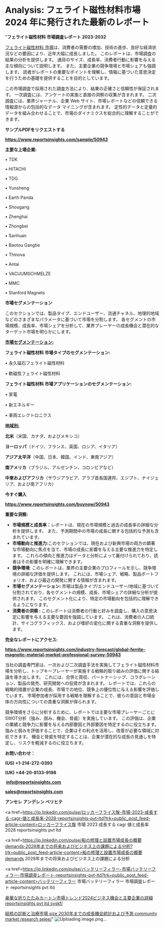 # Analysis: フェライト磁性材料市場 2024 年に発行された最新のレポート

"<strong>フェライト磁性材料 市場調査レポート 2023-2032</strong>

<a href=https://www.reportsinsights.com/sample/50943>フェライト磁性材料 市場</a>は、消費者の需要の増加、技術の進歩、良好な経済状況などの要因により、近年大幅に成長しました。 このレポートは、市場調査の結果の分析を提供します。 通貨のサイズ、成長率、消費者行動に影響を与える主な傾向について説明します。 また、主要企業の競争環境と市場シェアも強調します。 読者がレポートの重要なポイントを理解し、情報に基づいた意思決定を行うための基礎を提供することを目的としています。

この市場調査で採用された調査方法により、結果の正確さと信頼性が保証されます。 一次調査には、アンケートの実施と直接の洞察の収集が含まれます。 二次調査には、業界ジャーナル、企業 Web サイト、市場レポートなどの信頼できる情報源からの包括的なデータ マイニングが含まれます。 定性的データと定量的データを組み合わせることで、市場のダイナミクスを総合的に理解することができます。

<strong><b>サンプルPDFをリクエストする</b></strong>

<a href=https://www.reportsinsights.com/sample/50943><strong><u>https://www.reportsinsights.com/sample/50943</u></strong></a>

<strong>主要な上場企業:</strong>

• TDK

• HITACHI

• TDG

• Yunsheng

• Earth Panda

• Shougang

• Zhenghai

• Zhongbei

• Sanhuan

• Baotou Gangtie

• Thinova

• Antai

• VACUUMSCHMELZE

• MMC

• Stanford Magnets

<strong>市場セグメンテーション</strong>

このセクションでは、製品タイプ、エンドユーザー、流通チャネル、地理的地域などのさまざまなパラメータに基づいて市場を分割します。 各セグメントの市場規模、成長率、市場シェアを分析して、業界プレーヤーの成長機会と潜在的なターゲット市場を明らかにします。

<strong><u>市場セグメンテーション</u></strong><strong><u>:</u></strong>

<strong>フェライト磁性材料 市場タイプのセグメンテーション:</strong>

• 永久磁石フェライト磁性材料

• 軟磁性フェライト磁性材料

<strong>フェライト磁性材料 市場アプリケーションのセグメンテーション:</strong>

• 家電

• 新エネルギー

• 車両エレクトロニクス

<strong><u>地域別</u></strong><strong><u>:</u></strong>

<strong>北米</strong>（米国、カナダ、およびメキシコ）

<strong>ヨーロッパ</strong>（ドイツ、フランス、英国、ロシア、イタリア）

<strong>アジア太平洋</strong>（中国、日本、韓国、インド、東南アジア）

<strong>南アメリカ</strong>（ブラジル、アルゼンチン、コロンビアなど）

<strong>中東およびアフリカ</strong>（サウジアラビア、アラブ首長国連邦、エジプト、ナイジェリア、および南アフリカ）

<strong>今すぐ購入</strong>

<a href=https://www.reportsinsights.com/buynow/50943><strong><u>https://www.reportsinsights.com/buynow/50943</u></strong></a>

<strong>重要な洞察:</strong>
<ul>
  <li><strong>市場規模と成長率：</strong>レポートは、現在の市場規模と過去の成長率の詳細な分析を提供します。 また、予測期間中の市場の成長に関する包括的な予測も含まれています。</li>
  <li><strong>市場動向と推進力:</strong>このセクションでは、現在および新興市場の両方の顕著な市場動向に焦点を当て、市場の成長に影響を与える主要な推進力を特定します。 これらの傾向と推進力はデータと分析によって裏付けられており、読者はその影響を明確に理解できます。</li>
  <li><strong>競争環境</strong>: このレポートは、業界の主要企業のプロフィールを示し、競争環境の詳細な評価を提供します。 これには、市場シェア、戦略、製品ポートフォリオ、および最近の開発に関する情報が含まれます。</li>
  <li><strong>市場セグメンテーション: </strong>市場は製品タイプ/エンドユーザー/地域に基づいて分割されており、各セグメントの規模、成長、市場シェアの詳細な分析が提供されます。 このセグメント化により、特定の市場動向を包括的に理解できるようになります。</li>
  <li><strong>消費者の洞察 : </strong>このレポートは消費者の行動と好みを調査し、購入の意思決定に影響を与える主要な要因を強調しています。 これは、消費者の人口統計、サイコグラフィックス、および嗜好の変化に関する貴重な洞察を提供します。</li>
</ul>
<strong>完全なレポートにアクセス:</strong>

<a href=https://www.reportsinsights.com/industry-forecast/global-ferrite-magnetic-material-market-professional-survey-50943><strong><u><b>https://www.reportsinsights.com/industry-forecast/global-ferrite-magnetic-material-market-professional-survey-50943</b></u></strong></a>

当社の調査専門家は、一次および二次調査手法を実施してフェライト磁性材料市場を分析し、トップキープレーヤーが実施する戦略的取り組みの評価に関する結論を導き出します。 これには、合併と買収、パートナーシップ、コラボレーション、製品の発売、研究開発への投資が含まれます。 レポートでは、これらの戦略的措置が企業の成長、市場での地位、競争上の優位性に与える影響を評価しています。 市場参加者が採用する戦略を理解することで、彼らの意図と市場全体の方向性についての貴重な洞察が得られます。

競争環境をさらに分析するために、レポートでは主要な市場プレーヤーごとにSWOT分析（強み、弱み、機会、脅威）を実施しています。 この評価は、企業の業績と競争力に影響を与える内部要因と外部要因を特定するのに役立ちます。 強みと弱みを評価することで、企業はその利点を活用し、改善が必要な領域に対処できます。 機会と脅威を特定することは、企業が潜在的な成長の見通しを特定し、リスクを軽減するのに役立ちます。

<strong>お問い合わせ：</strong>

<strong>(US) +1-214-272-0393</strong>

<strong>(UK) +44-20-8133-9198</strong>

<strong> </strong><a href=info@reportsinsights.com><strong><u>info@reportsinsights.com</u></strong></a>

<a href=sales@reportsinsights.com><strong><u>sales@reportsinsights.com</u></strong></a>

<strong>アンセレ アンデレン ベリヒテ</strong>

<a href=https://jp.linkedin.com/pulse/ロッカーフライス盤-市場-2023-成長する-cagr-値と成長率-2028-reportsinsights-pvt-ltd?trk=public_post_feed-article-content>ロッカーフライス盤 市場 2023 成長する cagr 値と成長率 2028 reportsinsights pvt ltd</a>

<a href=https://jp.linkedin.com/pulse/船の修理と設置市場成長の概要demands-2028年までの将来およびビジネス上の課題による分析?trk=public_post_feed-article-content>船の修理と設置市場成長の概要demands 2028年までの将来およびビジネス上の課題による分析</a>

<a href=https://jp.linkedin.com/pulse/バッテリーフィラー-市場バッテリーフィラー-市場調査レポート-reportsinsights-pvt-ltd?trk=public_post_feed-article-content>バッテリーフィラー 市場バッテリーフィラー 市場調査レポート reportsinsights pvt ltd</a>

<a href=https://www.linkedin.com/pulse/豪華な折りたたみカートン市場トレンド2024ビジネス機会と主要企業の詳細-reportsinsights-pvt-ltd-syskf/>豪華な折りたたみカートン市場トレンド2024ビジネス機会と主要企業の詳細 reportsinsights pvt ltd syskf/</a>

<a href=https://www.linkedin.com/pulse/結核の診断と治療市場-size-2030年までの成長機会統計および予測-community-market-research-sejee/>結核の診断と治療市場 size 2030年までの成長機会統計および予測 community market research sejee/</a>"
![Uploading image.png…]()
